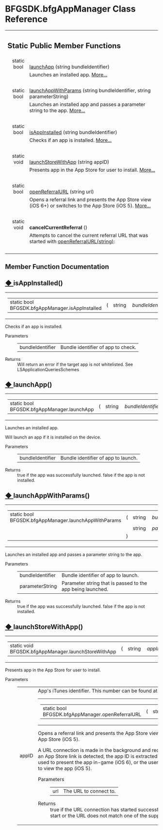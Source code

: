 # BFGSDK.bfgAppManager Class Reference

<div class="contents"><table class="memberdecls"><tr class="heading"><td colspan="2"><h2 class="groupheader"><a id="pub-static-methods" name="pub-static-methods"></a> Static Public Member Functions</h2></td></tr><tr class="memitem:aacb12f387fcd7a47eb165ac46be9dc2e"><td class="memItemLeft" align="right" valign="top">static bool&#160;</td><td class="memItemRight" valign="bottom"><a class="el" href="#aacb12f387fcd7a47eb165ac46be9dc2e">launchApp</a> (string bundleIdentifier)</td></tr><tr class="memdesc:aacb12f387fcd7a47eb165ac46be9dc2e"><td class="mdescLeft">&#160;</td><td class="mdescRight">Launches an installed app.  <a href="#aacb12f387fcd7a47eb165ac46be9dc2e">More...</a><br /></td></tr><tr class="separator:aacb12f387fcd7a47eb165ac46be9dc2e"><td class="memSeparator" colspan="2">&#160;</td></tr><tr class="memitem:a288912a017d8a2c2677b8b8b9ba7a0b0"><td class="memItemLeft" align="right" valign="top">static bool&#160;</td><td class="memItemRight" valign="bottom"><a class="el" href="#a288912a017d8a2c2677b8b8b9ba7a0b0">launchAppWithParams</a> (string bundleIdentifier, string parameterString)</td></tr><tr class="memdesc:a288912a017d8a2c2677b8b8b9ba7a0b0"><td class="mdescLeft">&#160;</td><td class="mdescRight">Launches an installed app and passes a parameter string to the app.  <a href="#a288912a017d8a2c2677b8b8b9ba7a0b0">More...</a><br /></td></tr><tr class="separator:a288912a017d8a2c2677b8b8b9ba7a0b0"><td class="memSeparator" colspan="2">&#160;</td></tr><tr class="memitem:a3da13117b8d17916fb25db7f16ca38a4"><td class="memItemLeft" align="right" valign="top">static bool&#160;</td><td class="memItemRight" valign="bottom"><a class="el" href="#a3da13117b8d17916fb25db7f16ca38a4">isAppInstalled</a> (string bundleIdentifier)</td></tr><tr class="memdesc:a3da13117b8d17916fb25db7f16ca38a4"><td class="mdescLeft">&#160;</td><td class="mdescRight">Checks if an app is installed.  <a href="#a3da13117b8d17916fb25db7f16ca38a4">More...</a><br /></td></tr><tr class="separator:a3da13117b8d17916fb25db7f16ca38a4"><td class="memSeparator" colspan="2">&#160;</td></tr><tr class="memitem:a09a07dddd06755acce09cc106285bbce"><td class="memItemLeft" align="right" valign="top">static void&#160;</td><td class="memItemRight" valign="bottom"><a class="el" href="#a09a07dddd06755acce09cc106285bbce">launchStoreWithApp</a> (string appID)</td></tr><tr class="memdesc:a09a07dddd06755acce09cc106285bbce"><td class="mdescLeft">&#160;</td><td class="mdescRight">Presents app in the App Store for user to install.  <a href="#a09a07dddd06755acce09cc106285bbce">More...</a><br /></td></tr><tr class="separator:a09a07dddd06755acce09cc106285bbce"><td class="memSeparator" colspan="2">&#160;</td></tr><tr class="memitem:a1b49fc91f41b8a9fef5e47887c4cd373"><td class="memItemLeft" align="right" valign="top">static bool&#160;</td><td class="memItemRight" valign="bottom"><a class="el" href="#a1b49fc91f41b8a9fef5e47887c4cd373">openReferralURL</a> (string url)</td></tr><tr class="memdesc:a1b49fc91f41b8a9fef5e47887c4cd373"><td class="mdescLeft">&#160;</td><td class="mdescRight">Opens a referral link and presents the App Store view (iOS 6+) or switches to the App Store (iOS 5).  <a href="#a1b49fc91f41b8a9fef5e47887c4cd373">More...</a><br /></td></tr><tr class="separator:a1b49fc91f41b8a9fef5e47887c4cd373"><td class="memSeparator" colspan="2">&#160;</td></tr><tr class="memitem:ab6ac2f8e69d3c3cac613d3b8b96069eb"><td class="memItemLeft" align="right" valign="top"><a id="ab6ac2f8e69d3c3cac613d3b8b96069eb" name="ab6ac2f8e69d3c3cac613d3b8b96069eb"></a> static void&#160;</td><td class="memItemRight" valign="bottom"><b>cancelCurrentReferral</b> ()</td></tr><tr class="memdesc:ab6ac2f8e69d3c3cac613d3b8b96069eb"><td class="mdescLeft">&#160;</td><td class="mdescRight">Attempts to cancel the current referral URL that was started with <a class="el" href="#a1b49fc91f41b8a9fef5e47887c4cd373" title="Opens a referral link and presents the App Store view (iOS 6+) or switches to the App Store (iOS 5).">openReferralURL(string)</a>: <br /></td></tr><tr class="separator:ab6ac2f8e69d3c3cac613d3b8b96069eb"><td class="memSeparator" colspan="2">&#160;</td></tr></table><h2 class="groupheader">Member Function Documentation</h2><a id="a3da13117b8d17916fb25db7f16ca38a4" name="a3da13117b8d17916fb25db7f16ca38a4"></a><h2 class="memtitle"><span class="permalink"><a href="#a3da13117b8d17916fb25db7f16ca38a4">&#9670;&nbsp;</a></span>isAppInstalled()</h2><div class="memitem"><div class="memproto"><table class="mlabels"><tr><td class="mlabels-left"><table class="memname"><tr><td class="memname">static bool BFGSDK.bfgAppManager.isAppInstalled </td><td>(</td><td class="paramtype">string&#160;</td><td class="paramname"><em>bundleIdentifier</em></td><td>)</td><td></td></tr></table></td><td class="mlabels-right"><span class="mlabels"><span class="mlabel">inline</span><span class="mlabel">static</span></span></td></tr></table></div><div class="memdoc"><p>Checks if an app is installed. </p><dl class="params"><dt>Parameters</dt><dd><table class="params"><tr><td class="paramname">bundleIdentifier</td><td>Bundle identifier of app to check.</td></tr></table></dd></dl><dl class="section return"><dt>Returns</dt><dd>Will return an error if the target app is not whitelisted. See LSApplicationQueriesSchemes</dd></dl></div></div><a id="aacb12f387fcd7a47eb165ac46be9dc2e" name="aacb12f387fcd7a47eb165ac46be9dc2e"></a><h2 class="memtitle"><span class="permalink"><a href="#aacb12f387fcd7a47eb165ac46be9dc2e">&#9670;&nbsp;</a></span>launchApp()</h2><div class="memitem"><div class="memproto"><table class="mlabels"><tr><td class="mlabels-left"><table class="memname"><tr><td class="memname">static bool BFGSDK.bfgAppManager.launchApp </td><td>(</td><td class="paramtype">string&#160;</td><td class="paramname"><em>bundleIdentifier</em></td><td>)</td><td></td></tr></table></td><td class="mlabels-right"><span class="mlabels"><span class="mlabel">inline</span><span class="mlabel">static</span></span></td></tr></table></div><div class="memdoc"><p>Launches an installed app. </p><p >Will launch an app if it is installed on the device. </p><dl class="params"><dt>Parameters</dt><dd><table class="params"><tr><td class="paramname">bundleIdentifier</td><td>Bundle identifier of app to launch.</td></tr></table></dd></dl><dl class="section return"><dt>Returns</dt><dd>true if the app was successfully launched. false if the app is not installed.</dd></dl></div></div><a id="a288912a017d8a2c2677b8b8b9ba7a0b0" name="a288912a017d8a2c2677b8b8b9ba7a0b0"></a><h2 class="memtitle"><span class="permalink"><a href="#a288912a017d8a2c2677b8b8b9ba7a0b0">&#9670;&nbsp;</a></span>launchAppWithParams()</h2><div class="memitem"><div class="memproto"><table class="mlabels"><tr><td class="mlabels-left"><table class="memname"><tr><td class="memname">static bool BFGSDK.bfgAppManager.launchAppWithParams </td><td>(</td><td class="paramtype">string&#160;</td><td class="paramname"><em>bundleIdentifier</em>, </td></tr><tr><td class="paramkey"></td><td></td><td class="paramtype">string&#160;</td><td class="paramname"><em>parameterString</em>&#160;</td></tr><tr><td></td><td>)</td><td></td><td></td></tr></table></td><td class="mlabels-right"><span class="mlabels"><span class="mlabel">inline</span><span class="mlabel">static</span></span></td></tr></table></div><div class="memdoc"><p>Launches an installed app and passes a parameter string to the app. </p><dl class="params"><dt>Parameters</dt><dd><table class="params"><tr><td class="paramname">bundleIdentifier</td><td>Bundle identifier of app to launch.</td></tr><tr><td class="paramname">parameterString</td><td>Parameter string that is passed to the app being launched.</td></tr></table></dd></dl><dl class="section return"><dt>Returns</dt><dd>true if the app was successfully launched. false if the app is not installed.</dd></dl></div></div><a id="a09a07dddd06755acce09cc106285bbce" name="a09a07dddd06755acce09cc106285bbce"></a><h2 class="memtitle"><span class="permalink"><a href="#a09a07dddd06755acce09cc106285bbce">&#9670;&nbsp;</a></span>launchStoreWithApp()</h2><div class="memitem"><div class="memproto"><table class="mlabels"><tr><td class="mlabels-left"><table class="memname"><tr><td class="memname">static void BFGSDK.bfgAppManager.launchStoreWithApp </td><td>(</td><td class="paramtype">string&#160;</td><td class="paramname"><em>appID</em></td><td>)</td><td></td></tr></table></td><td class="mlabels-right"><span class="mlabels"><span class="mlabel">inline</span><span class="mlabel">static</span></span></td></tr></table></div><div class="memdoc"><p>Presents app in the App Store for user to install. </p><dl class="params"><dt>Parameters</dt><dd><table class="params"><tr><td class="paramname">appID</td><td>App's iTunes identifier. This number can be found at <a href="#a1b49fc91f41b8a9fef5e47887c4cd373">&#9670;&nbsp;</a></span>openReferralURL()</h2><div class="memitem"><div class="memproto"><table class="mlabels"><tr><td class="mlabels-left"><table class="memname"><tr><td class="memname">static bool BFGSDK.bfgAppManager.openReferralURL </td><td>(</td><td class="paramtype">string&#160;</td><td class="paramname"><em>url</em></td><td>)</td><td></td></tr></table></td><td class="mlabels-right"><span class="mlabels"><span class="mlabel">inline</span><span class="mlabel">static</span></span></td></tr></table></div><div class="memdoc"><p>Opens a referral link and presents the App Store view (iOS 6+) or switches to the App Store (iOS 5). </p><p >A URL connection is made in the background and redirects are followed. When an App Store link is detected, the app ID is extracted and an App Store view is used to present the app in-game (iOS 6), or the user is switched to the App Store to view the app (iOS 5). </p><dl class="params"><dt>Parameters</dt><dd><table class="params"><tr><td class="paramname">url</td><td>The URL to connect to.</td></tr></table></dd></dl><dl class="section return"><dt>Returns</dt><dd>true if the URL connection has started successfully. false if the URL failed to start or the URL does not match one of the supported referral domains.</dd></dl></div></div></div> 
